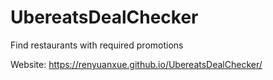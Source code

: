 # UbereatsDealChecker
Find restaurants with required promotions

Website: https://renyuanxue.github.io/UbereatsDealChecker/
